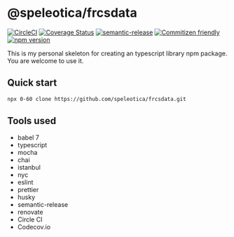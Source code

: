 # @speleotica/frcsdata

[![CircleCI](https://circleci.com/gh/speleotica/frcsdata.svg?style=svg)](https://circleci.com/gh/speleotica/frcsdata)
[![Coverage Status](https://codecov.io/gh/speleotica/frcsdata/branch/master/graph/badge.svg)](https://codecov.io/gh/speleotica/frcsdata)
[![semantic-release](https://img.shields.io/badge/%20%20%F0%9F%93%A6%F0%9F%9A%80-semantic--release-e10079.svg)](https://github.com/semantic-release/semantic-release)
[![Commitizen friendly](https://img.shields.io/badge/commitizen-friendly-brightgreen.svg)](http://commitizen.github.io/cz-cli/)
[![npm version](https://badge.fury.io/js/%40speleotica%2Ffrcsdata.svg)](https://badge.fury.io/js/%40speleotica%2Ffrcsdata)

This is my personal skeleton for creating an typescript library npm package. You are welcome to use it.

## Quick start

```sh
npx 0-60 clone https://github.com/speleotica/frcsdata.git
```

## Tools used

- babel 7
- typescript
- mocha
- chai
- istanbul
- nyc
- eslint
- prettier
- husky
- semantic-release
- renovate
- Circle CI
- Codecov.io
